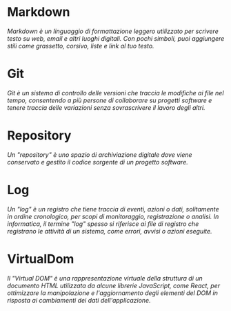 # Markdown
*Markdown è un linguaggio di formattazione leggero utilizzato per scrivere testo su web, email e altri luoghi digitali. Con pochi simboli, puoi aggiungere stili come grassetto, corsivo, liste e link al tuo testo.*
# Git
*Git è un sistema di controllo delle versioni che traccia le modifiche ai file nel tempo, consentendo a più persone di collaborare su progetti software e tenere traccia delle variazioni senza sovrascrivere il lavoro degli altri.*
# Repository
*Un "repository" è uno spazio di archiviazione digitale dove viene conservato e gestito il codice sorgente di un progetto software.*
# Log
*Un "log" è un registro che tiene traccia di eventi, azioni o dati, solitamente in ordine cronologico, per scopi di monitoraggio, registrazione o analisi. In informatica, il termine "log" spesso si riferisce ai file di registro che registrano le attività di un sistema, come errori, avvisi o azioni eseguite.*
# VirtualDom
*Il "Virtual DOM" è una rappresentazione virtuale della struttura di un documento HTML utilizzata da alcune librerie JavaScript, come React, per ottimizzare la manipolazione e l'aggiornamento degli elementi del DOM in risposta ai cambiamenti dei dati dell'applicazione.*